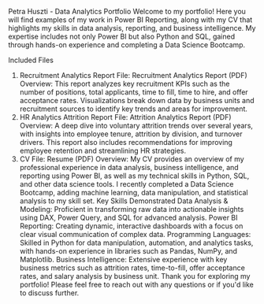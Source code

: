 Petra Huszti - Data Analytics Portfolio
Welcome to my portfolio! 
Here you will find examples of my work in Power BI Reporting, along with my CV that highlights my skills in data analysis, reporting, and business intelligence. 
My expertise includes not only Power BI but also Python and SQL, gained through hands-on experience and completing a Data Science Bootcamp.

Included Files
1. Recruitment Analytics Report
File: Recruitment Analytics Report (PDF)
Overview: This report analyzes key recruitment KPIs such as the number of positions, total applicants, time to fill, time to hire, and offer acceptance rates. Visualizations break down data by business units and recruitment sources to identify key trends and areas for improvement.
2. HR Analytics Attrition Report
File: Attrition Analytics Report (PDF)
Overview: A deep dive into voluntary attrition trends over several years, with insights into employee tenure, attrition by division, and turnover drivers. This report also includes recommendations for improving employee retention and streamlining HR strategies.
3. CV
File: Resume (PDF)
Overview: My CV provides an overview of my professional experience in data analysis, business intelligence, and reporting using Power BI, as well as my technical skills in Python, SQL, and other data science tools. I recently completed a Data Science Bootcamp, adding machine learning, data manipulation, and statistical analysis to my skill set.
Key Skills Demonstrated
Data Analysis & Modeling: Proficient in transforming raw data into actionable insights using DAX, Power Query, and SQL for advanced analysis.
Power BI Reporting: Creating dynamic, interactive dashboards with a focus on clear visual communication of complex data.
Programming Languages: Skilled in Python for data manipulation, automation, and analytics tasks, with hands-on experience in libraries such as Pandas, NumPy, and Matplotlib.
Business Intelligence: Extensive experience with key business metrics such as attrition rates, time-to-fill, offer acceptance rates, and salary analysis by business unit.
Thank you for exploring my portfolio! Please feel free to reach out with any questions or if you'd like to discuss further.
